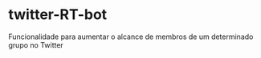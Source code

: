 # twitter-RT-bot
Funcionalidade para aumentar o alcance de membros de um determinado grupo no Twitter
